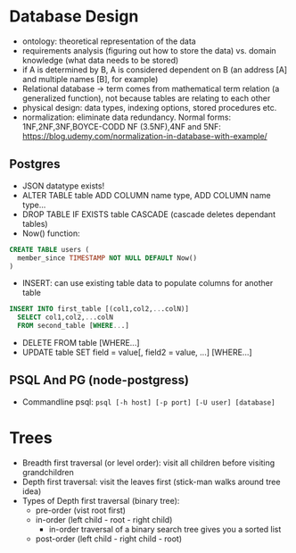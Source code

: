 # Database Design
* ontology: theoretical representation of the data
* requirements analysis (figuring out how to store the data) vs. domain knowledge (what data needs to be stored)
* if A is determined by B, A is considered dependent on B (an address [A] and multiple names [B], for example)
* Relational database -> term comes from mathematical term relation (a generalized function), not because tables are relating to each other
* physical design: data types, indexing options, stored procedures etc.
* normalization: eliminate data redundancy. Normal forms: 1NF,2NF,3NF,BOYCE-CODD NF (3.5NF),4NF and 5NF: https://blog.udemy.com/normalization-in-database-with-example/

## Postgres
* JSON datatype exists!
* ALTER TABLE table ADD COLUMN name type, ADD COLUMN name type...
* DROP TABLE IF EXISTS table CASCADE (cascade deletes dependant tables)
* Now() function:
```sql
CREATE TABLE users (
  member_since TIMESTAMP NOT NULL DEFAULT Now()  
)
```
* INSERT: can use existing table data to populate columns for another table
```sql
INSERT INTO first_table [(col1,col2,...colN)]
  SELECT col1,col2,...colN
  FROM second_table [WHERE...]
```
* DELETE FROM table [WHERE...]
* UPDATE table SET field = value[, field2 = value, ...] [WHERE...]

## PSQL And PG (node-postgress)
* Commandline psql: ```psql [-h host] [-p port] [-U user] [database]```

# Trees
* Breadth first traversal (or level order): visit all children before visiting grandchildren
* Depth first traversal: visit the leaves first (stick-man walks around tree idea)
* Types of Depth first traversal (binary tree):
  * pre-order (vist root first)
  * in-order (left child - root - right child)
    * in-order traversal of a binary search tree gives you a sorted list
  * post-order (left child - right child - root)

